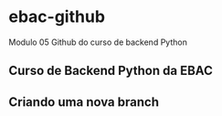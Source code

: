 # ebac-github

Modulo 05 Github do curso de backend Python

##  Curso de Backend Python da EBAC

## Criando uma nova branch
